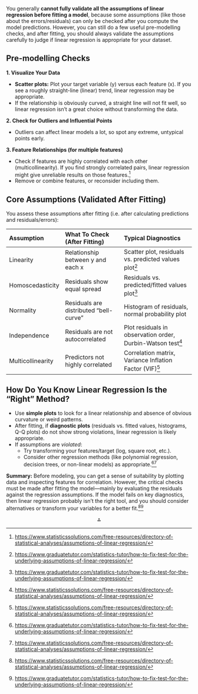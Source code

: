 You generally **cannot fully validate all the assumptions of linear regression before fitting a model**, because some assumptions (like those about the errors/residuals) can only be checked after you compute the model predictions. However, you can still do a few useful pre-modelling checks, and after fitting, you should always validate the assumptions carefully to judge if linear regression is appropriate for your dataset.

## Pre-modelling Checks

**1. Visualize Your Data**

- **Scatter plots:** Plot your target variable (y) versus each feature (x). If you see a roughly straight-line (linear) trend, linear regression may be appropriate.
- If the relationship is obviously curved, a straight line will not fit well, so linear regression isn’t a great choice without transforming the data.

**2. Check for Outliers and Influential Points**

- Outliers can affect linear models a lot, so spot any extreme, untypical points early.

**3. Feature Relationships (for multiple features)**

- Check if features are highly correlated with each other (multicollinearity). If you find strongly correlated pairs, linear regression might give unreliable results on those features.[^1]
- Remove or combine features, or reconsider including them.


## Core Assumptions (Validated After Fitting)

You assess these assumptions after fitting (i.e. after calculating predictions and residuals/errors):


| Assumption | What To Check (After Fitting) | Typical Diagnostics |
| :-- | :-- | :-- |
| Linearity | Relationship between y and each x | Scatter plot, residuals vs. predicted values plot[^2] |
| Homoscedasticity | Residuals show equal spread | Residuals vs. predicted/fitted values plot[^2] |
| Normality | Residuals are distributed “bell-curve” | Histogram of residuals, normal probability plot |
| Independence | Residuals are not autocorrelated | Plot residuals in observation order, Durbin-Watson test[^1] |
| Multicollinearity | Predictors not highly correlated | Correlation matrix, Variance Inflation Factor (VIF)[^1] |

## How Do You Know Linear Regression Is the “Right” Method?

- Use **simple plots** to look for a linear relationship and absence of obvious curvature or weird patterns.
- After fitting, if **diagnostic plots** (residuals vs. fitted values, histograms, Q-Q plots) do not show strong violations, linear regression is likely appropriate.
- If assumptions are *violated*:
    - Try transforming your features/target (log, square root, etc.).
    - Consider other regression methods (like polynomial regression, decision trees, or non-linear models) as appropriate.[^2][^1]

**Summary:**
Before modeling, you can get a sense of suitability by plotting data and inspecting features for correlation. However, the critical checks must be made after fitting the model—mainly by evaluating the residuals against the regression assumptions. If the model fails on key diagnostics, then linear regression probably isn’t the right tool, and you should consider alternatives or transform your variables for a better fit.[^1][^2]

<div style="text-align: center">⁂</div>

[^1]: https://www.statisticssolutions.com/free-resources/directory-of-statistical-analyses/assumptions-of-linear-regression/

[^2]: https://www.graduatetutor.com/statistics-tutor/how-to-fix-test-for-the-underlying-assumptions-of-linear-regression/

[^3]: https://godatadrive.com/blog/basic-guide-to-test-assumptions-of-linear-regression-in-r

[^4]: https://people.duke.edu/~rnau/testing.htm

[^5]: https://www.reddit.com/r/rstats/comments/1hcmcm9/checking_for_assumptions_before_multiple_linear/

[^6]: https://math.libretexts.org/Workbench/Numerical_Methods_with_Applications_(Kaw)/6:_Regression/6.05:_Adequacy_of_Linear_Regression_Models

[^7]: https://www.sthda.com/english/articles/39-regression-model-diagnostics/161-linear-regression-assumptions-and-diagnostics-in-r-essentials/

[^8]: https://exploration.stat.illinois.edu/learn/Linear-Regression/Evaluating-your-Linear-Regression-Model-for-Machine-Learning-and-Interpretation-Purposes/

[^9]: https://www.bookdown.org/rwnahhas/RMPH/mlr-linearity.html

[^10]: https://statistics.laerd.com/spss-tutorials/linear-regression-using-spss-statistics.php

[^11]: https://www.kaggle.com/code/arunmohan003/linear-regression-analysis-validating-assumptions

[^12]: https://www.statisticssolutions.com/testing-assumptions-of-linear-regression-in-spss/

[^13]: https://dev.to/ungest/independence-of-errors-a-guide-to-validating-linear-regression-assumptions-4h6b

[^14]: https://www.scribbr.com/statistics/simple-linear-regression/

[^15]: https://www.restore.ac.uk/srme/www/fac/soc/wie/research-new/srme/modules/mod2/6/index.html

[^16]: https://statisticsbyjim.com/regression/choosing-regression-analysis/

